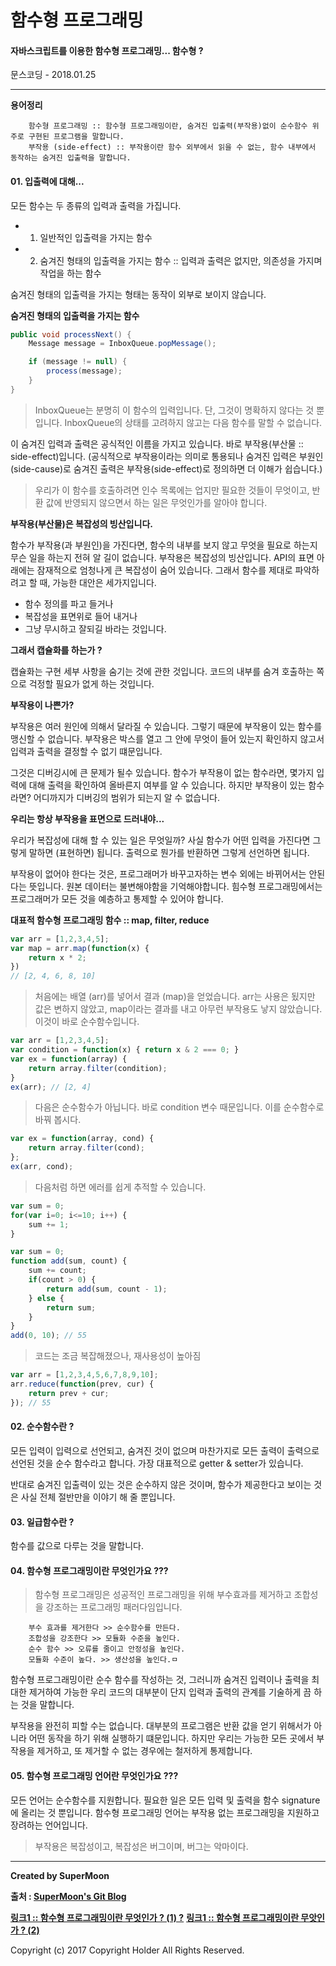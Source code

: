 
# 함수형 프로그래밍

#### 자바스크립트를 이용한 함수형 프로그래밍... 함수형 ?

<div class="pull-right"> 문스코딩 - 2018.01.25 </div>

---

**용어정리**
```
    함수형 프로그래밍 :: 함수형 프로그래밍이란, 숨겨진 입출력(부작용)없이 순수함수 위주로 구현된 프로그램을 말합니다.
    부작용 (side-effect) :: 부작용이란 함수 외부에서 읽을 수 없는, 함수 내부에서 동작하는 숨겨진 입출력을 말합니다.
```

#### 01. 입출력에 대해...

모든 함수는 두 종류의 입력과 출력을 가집니다.

- 1. 일반적인 입출력을 가지는 함수
- 2. 숨겨진 형태의 입출력을 가지는 함수 :: 입력과 출력은 없지만, 의존성을 가지며 작업을 하는 함수

숨겨진 형태의 입출력을 가지는 형태는 동작이 외부로 보이지 않습니다.

**숨겨진 형태의 입출력을 가지는 함수**
```java
public void processNext() {
    Message message = InboxQueue.popMessage();

    if (message != null) {
        process(message);
    }
}
```

> InboxQueue는 분명히 이 함수의 입력입니다. 단, 그것이 명확하지 않다는 것 뿐입니다.
> InboxQueue의 상태를 고려하지 않고는 다음 함수를 말할 수 없습니다.

이 숨겨진 입력과 출력은 공식적인 이름을 가지고 있습니다.
바로 부작용(부산물 :: side-effect)입니다.
(공식적으로 부작용이라는 의미로 통용되나 숨겨진 입력은 부원인(side-cause)로 숨겨진 출력은 부작용(side-effect)로 정의하면 더 이해가 쉽습니다.)

> 우리가 이 함수를 호출하려면 인수 목록에는 업지만 필요한 것들이 무엇이고,
> 반환 값에 반영되지 않으면서 하는 일은 무엇인가를 알아야 합니다.

**부작용(부산물)은 복잡성의 빙산입니다.**

함수가 부작용(과 부원인)을 가진다면, 함수의 내부를 보지 않고 무엇을 필요로 하는지 무슨 일을 하는지 전혀 알 길이 없습니다.
부작용은 복잡성의 빙산입니다. API의 표면 아래에는 잠재적으로 엄청나게 큰 복잡성이 숨어 있습니다.
그래서 함수를 제대로 파악하려고 할 때, 가능한 대안은 세가지입니다.

- 함수 정의를 파고 들거나
- 복잡성을 표면위로 들어 내거나
- 그냥 무시하고 잘되길 바라는 것입니다.

**그래서 캡슐화를 하는가 ?**

캡슐화는 구현 세부 사항을 숨기는 것에 관한 것입니다.
코드의 내부를 숨겨 호출하는 쪽으로 걱정할 필요가 없게 하는 것입니다.

**부작용이 나쁜가?**

부작용은 여러 원인에 의해서 달라질 수 있습니다.
그렇기 때문에 부작용이 있는 함수를 맹신할 수 없습니다.
부작용은 박스를 열고 그 안에 무엇이 들어 있는지 확인하지 않고서 입력과 출력을 결정할 수 없기 떄문입니다.

그것은 디버깅시에 큰 문제가 될수 있습니다.
함수가 부작용이 없는 함수라면, 몇가지 입력에 대해 출력을 확인하여 올바른지 여부를 알 수 있습니다.
하지만 부작용이 있는 함수라면? 어디까지가 디버깅의 범위가 되는지 알 수 없습니다.

**우리는 항상 부작용을 표면으로 드러내야...**

우리가 복잡성에 대해 할 수 있는 일은 무엇일까?
사실 함수가 어떤 입력을 가진다면 그렇게 말하면 (표현하면) 됩니다.
출력으로 뭔가를 반환하면 그렇게 선언하면 됩니다.

부작용이 없어야 한다는 것은, 프로그래머가 바꾸고자하는 변수 외에는 바뀌어서는 안된다는 뜻입니다.
원본 데이터는 불변해야함을 기억해야합니다.
힘수형 프로그래밍에서는 프로그래머가 모든 것을 예층하고 통제할 수 있어야 합니다.

**대표적 함수형 프로그래밍 함수 :: map, filter, reduce**

```js
var arr = [1,2,3,4,5];
var map = arr.map(function(x) {
    return x * 2;
})
// [2, 4, 6, 8, 10]
```

> 처음에는 배열 (arr)를 넣어서 결과 (map)을 얻었습니다.
> arr는 사용은 됬지만 값은 변하지 않았고, map이라는 결과를 내고 아무런 부작용도 낳지 않았습니다.
> 이것이 바로 순수함수입니다.

```js
var arr = [1,2,3,4,5];
var condition = function(x) { return x & 2 === 0; }
var ex = function(array) {
    return array.filter(condition);
}
ex(arr); // [2, 4]
```

> 다음은 순수함수가 아닙니다. 바로 condition 변수 때문입니다. 이를 순수함수로 바꿔 봅시다.

```js
var ex = function(array, cond) {
    return array.filter(cond);
};
ex(arr, cond);
```

> 다음처럼 하면 에러를 쉽게 추적할 수 있습니다.

```js
var sum = 0;
for(var i=0; i<=10; i++) {
    sum += 1;
}

var sum = 0;
function add(sum, count) {
    sum += count;
    if(count > 0) {
        return add(sum, count - 1);
    } else {
        return sum;
    }
}
add(0, 10); // 55
```

> 코드는 조금 복잡해졌으나, 재사용성이 높아짐

```js
var arr = [1,2,3,4,5,6,7,8,9,10];
arr.reduce(function(prev, cur) {
    return prev + cur;
}); // 55
```

#### 02. 순수함수란 ?

모든 입력이 입력으로 선언되고, 숨겨진 것이 없으며
마찬가지로 모든 출력이 출력으로 선언된 것을 순수 함수라고 합니다.
가장 대표적으로 getter & setter가 있습니다.

반대로 숨겨진 입출력이 있는 것은 순수하지 않은 것이며,
함수가 제공한다고 보이는 것은 사실 전체 절반만을 이야기 해 줄 뿐입니다.

#### 03. 일급함수란 ?

함수를 값으로 다루는 것을 말합니다.


#### 04. 함수형 프로그래밍이란 무엇인가요 ???

> 함수형 프로그래밍은 성공적인 프로그래밍을 위해 부수효과를 제거하고 조합성을 강조하는 프로그래밍 패러다임입니다.

```
    부수 효과를 제거한다 >> 순수함수를 만든다.
    조합성을 강조한다 >> 모듈화 수준을 높인다.
    순수 함수 >> 오류를 줄이고 안정성을 높인다.
    모듈화 수준이 높다. >> 생산성을 높인다.ㅁ
```

함수형 프로그래밍이란 순수 함수를 작성하는 것, 그러니까 숨겨진 입력이나 출력을 최대한 제거하여
가능한 우리 코드의 대부분이 단지 입력과 출력의 관계를 기술하게 끔 하는 것을 말합니다.

부작용을 완전히 피할 수는 없습니다.
대부분의 프로그램은 반환 값을 얻기 위해서가 아니라 어떤 동작을 하기 위해 실행하기 떄문입니다.
하지만 우리는 가능한 모든 곳에서 부작용을 제거하고, 또 제거할 수 없는 경우에는 철저하게 통제합니다.

#### 05. 함수형 프로그래밍 언어란 무엇인가요 ???

모든 언어는 순수함수를 지원합니다.
필요한 일은 모든 입력 및 출력을 함수 signature에 올리는 것 뿐입니다.
함수형 프로그래밍 언어는 부작용 없는 프로그래밍을 지원하고 장려하는 언어입니다.

> 부작용은 복잡성이고, 복잡성은 버그이며, 버그는 악마이다.




---

**Created by SuperMoon**

**출처 : [SuperMoon's Git Blog](https://github.com/jm921106)**

**[링크1 :: 함수형 프로그래밍이란 무엇인가 ? (1) ?](https://medium.com/@jooyunghan/%ED%95%A8%EC%88%98%ED%98%95-%ED%94%84%EB%A1%9C%EA%B7%B8%EB%9E%98%EB%B0%8D%EC%9D%B4%EB%9E%80-%EB%AC%B4%EC%97%87%EC%9D%B8%EA%B0%80-fab4e960d263)**
**[링크1 :: 함수형 프로그래밍이란 무앗인가 ? (2)](https://www.zerocho.com/category/JavaScript/post/576cafb45eb04d4c1aa35078)**

Copyright (c) 2017 Copyright Holder All Rights Reserved.
